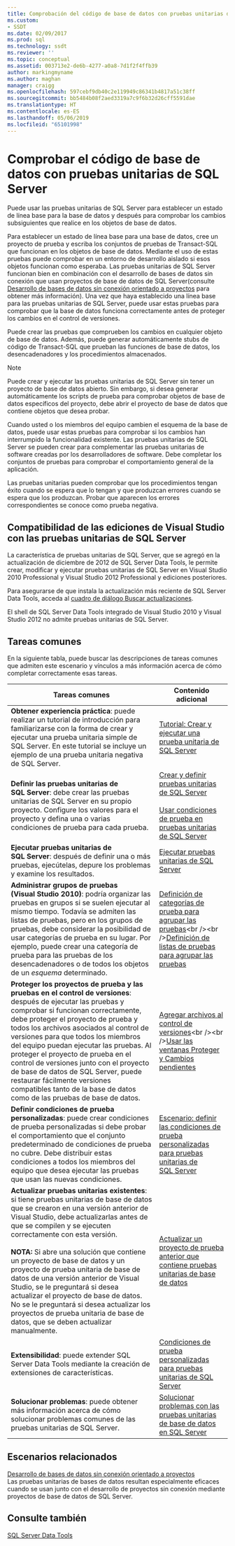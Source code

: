 ```yaml
---
title: Comprobación del código de base de datos con pruebas unitarias de SQL Server | Microsoft Docs
ms.custom:
- SSDT
ms.date: 02/09/2017
ms.prod: sql
ms.technology: ssdt
ms.reviewer: ''
ms.topic: conceptual
ms.assetid: 003713e2-de6b-4277-a0a8-7d1f2f4ffb39
author: markingmyname
ms.author: maghan
manager: craigg
ms.openlocfilehash: 597cebf9db40c2e119949c86341b4817a51c38ff
ms.sourcegitcommit: bb5484b08f2aed3319a7c9f6b32d26cff5591dae
ms.translationtype: HT
ms.contentlocale: es-ES
ms.lasthandoff: 05/06/2019
ms.locfileid: "65101998"
---
```

# <a name="verifying-database-code-by-using-sql-server-unit-tests"></a>Comprobar el código de base de datos con pruebas unitarias de SQL Server
Puede usar las pruebas unitarias de SQL Server para establecer un estado de línea base para la base de datos y después para comprobar los cambios subsiguientes que realice en los objetos de base de datos.  
  
Para establecer un estado de línea base para una base de datos, cree un proyecto de prueba y escriba los conjuntos de pruebas de Transact\-SQL que funcionan en los objetos de base de datos. Mediante el uso de estas pruebas puede comprobar en un entorno de desarrollo aislado si esos objetos funcionan como esperaba. Las pruebas unitarias de SQL Server funcionan bien en combinación con el desarrollo de bases de datos sin conexión que usan proyectos de base de datos de SQL Server(consulte [Desarrollo de bases de datos sin conexión orientado a proyectos](../ssdt/project-oriented-offline-database-development.md) para obtener más información). Una vez que haya establecido una línea base para las pruebas unitarias de SQL Server, puede usar estas pruebas para comprobar que la base de datos funciona correctamente antes de proteger los cambios en el control de versiones.  
  
Puede crear las pruebas que comprueben los cambios en cualquier objeto de base de datos. Además, puede generar automáticamente stubs de código de Transact\-SQL que prueban las funciones de base de datos, los desencadenadores y los procedimientos almacenados.  
  
> [!NOTE]  
> Puede crear y ejecutar las pruebas unitarias de SQL Server sin tener un proyecto de base de datos abierto. Sin embargo, si desea generar automáticamente los scripts de prueba para comprobar objetos de base de datos específicos del proyecto, debe abrir el proyecto de base de datos que contiene objetos que desea probar.  
  
Cuando usted o los miembros del equipo cambien el esquema de la base de datos, puede usar estas pruebas para comprobar si los cambios han interrumpido la funcionalidad existente. Las pruebas unitarias de SQL Server se pueden crear para complementar las pruebas unitarias de software creadas por los desarrolladores de software. Debe completar los conjuntos de pruebas para comprobar el comportamiento general de la aplicación.  
  
Las pruebas unitarias pueden comprobar que los procedimientos tengan éxito cuando se espera que lo tengan y que produzcan errores cuando se espera que los produzcan. Probar que aparecen los errores correspondientes se conoce como prueba negativa.  
  
## <a name="visual-studio-editions-support-for-sql-server-unit-tests"></a>Compatibilidad de las ediciones de Visual Studio con las pruebas unitarias de SQL Server  
La característica de pruebas unitarias de SQL Server, que se agregó en la actualización de diciembre de 2012 de SQL Server Data Tools, le permite crear, modificar y ejecutar pruebas unitarias de SQL Server en Visual Studio 2010 Professional y Visual Studio 2012 Professional y ediciones posteriores.  
  
Para asegurarse de que instala la actualización más reciente de SQL Server Data Tools, acceda al [cuadro de diálogo Buscar actualizaciones](../ssdt/check-for-updates-dialog-box.md).  
  
El shell de SQL Server Data Tools integrado de Visual Studio 2010 y Visual Studio 2012 no admite pruebas unitarias de SQL Server.  
  
## <a name="common-tasks"></a>Tareas comunes  
En la siguiente tabla, puede buscar las descripciones de tareas comunes que admiten este escenario y vínculos a más información acerca de cómo completar correctamente esas tareas.  
  
|Tareas comunes|Contenido adicional|  
|----------------|----------------------|  
|**Obtener experiencia práctica**: puede realizar un tutorial de introducción para familiarizarse con la forma de crear y ejecutar una prueba unitaria simple de SQL Server. En este tutorial se incluye un ejemplo de una prueba unitaria negativa de SQL Server.|[Tutorial: Crear y ejecutar una prueba unitaria de SQL Server](../ssdt/walkthrough-creating-and-running-a-sql-server-unit-test.md)|  
|**Definir las pruebas unitarias de SQL Server**: debe crear las pruebas unitarias de SQL Server en su propio proyecto. Configure los valores para el proyecto y defina una o varias condiciones de prueba para cada prueba.|[Crear y definir pruebas unitarias de SQL Server](../ssdt/creating-and-defining-sql-server-unit-tests.md)<br /><br />[Usar condiciones de prueba en pruebas unitarias de SQL Server](../ssdt/using-test-conditions-in-sql-server-unit-tests.md)|  
|**Ejecutar pruebas unitarias de SQL Server**: después de definir una o más pruebas, ejecútelas, depure los problemas y examine los resultados.|[Ejecutar pruebas unitarias de SQL Server](../ssdt/running-sql-server-unit-tests.md)|  
|**Administrar grupos de pruebas (Visual Studio 2010)**: podría organizar las pruebas en grupos si se suelen ejecutar al mismo tiempo. Todavía se admiten las listas de pruebas, pero en los grupos de pruebas, debe considerar la posibilidad de usar categorías de prueba en su lugar. Por ejemplo, puede crear una categoría de prueba para las pruebas de los desencadenadores o de todos los objetos de un *esquema* determinado.|[Definición de categorías de prueba para agrupar las pruebas](https://msdn.microsoft.com/library/dd286595(VS.100).aspx)<br /><br />[Definición de listas de pruebas para agrupar las pruebas](https://msdn.microsoft.com/library/dd286584(VS.100).aspx)|  
|**Proteger los proyectos de prueba y las pruebas en el control de versiones**: después de ejecutar las pruebas y comprobar si funcionan correctamente, debe proteger el proyecto de prueba y todos los archivos asociados al control de versiones para que todos los miembros del equipo puedan ejecutar las pruebas. Al proteger el proyecto de prueba en el control de versiones junto con el proyecto de base de datos de SQL Server, puede restaurar fácilmente versiones compatibles tanto de la base de datos como de las pruebas de base de datos.|[Agregar archivos al control de versiones](https://msdn.microsoft.com/library/ms181374(VS.100).aspx)<br /><br />[Usar las ventanas Proteger y Cambios pendientes](https://msdn.microsoft.com/library/ms245462(VS.100).aspx)|  
|**Definir condiciones de prueba personalizadas**: puede crear condiciones de prueba personalizadas si debe probar el comportamiento que el conjunto predeterminado de condiciones de prueba no cubre. Debe distribuir estas condiciones a todos los miembros del equipo que desea ejecutar las pruebas que usan las nuevas condiciones.|[Escenario: definir las condiciones de prueba personalizadas para pruebas unitarias de SQL Server](https://msdn.microsoft.com/library/dd193282(VS.100).aspx)|  
|**Actualizar pruebas unitarias existentes**: si tiene pruebas unitarias de base de datos que se crearon en una versión anterior de Visual Studio, debe actualizarlas antes de que se compilen y se ejecuten correctamente con esta versión.<br /><br />**NOTA:** Si abre una solución que contiene un proyecto de base de datos y un proyecto de prueba unitaria de base de datos de una versión anterior de Visual Studio, se le preguntará si desea actualizar el proyecto de base de datos. No se le preguntará si desea actualizar los proyectos de prueba unitaria de base de datos, que se deben actualizar manualmente.|[Actualizar un proyecto de prueba anterior que contiene pruebas unitarias de base de datos](../ssdt/upgrade-an-older-test-project-containing-database-unit-tests.md)|  
|**Extensibilidad**: puede extender SQL Server Data Tools mediante la creación de extensiones de características.|[Condiciones de prueba personalizadas para pruebas unitarias de SQL Server](../ssdt/custom-test-conditions-for-sql-server-unit-tests.md)|  
|**Solucionar problemas**: puede obtener más información acerca de cómo solucionar problemas comunes de las pruebas unitarias de SQL Server.|[Solucionar problemas con las pruebas unitarias de base de datos en SQL Server](../ssdt/troubleshooting-sql-server-database-unit-testing-issues.md)|  
  
## <a name="related-scenarios"></a>Escenarios relacionados  
[Desarrollo de bases de datos sin conexión orientado a proyectos](../ssdt/project-oriented-offline-database-development.md)  
Las pruebas unitarias de bases de datos resultan especialmente eficaces cuando se usan junto con el desarrollo de proyectos sin conexión mediante proyectos de base de datos de SQL Server.  
  
## <a name="see-also"></a>Consulte también  
[SQL Server Data Tools](../ssdt/sql-server-data-tools.md)  
  

